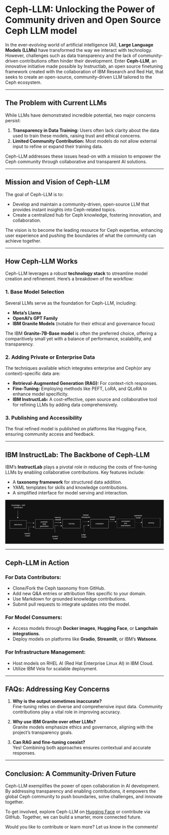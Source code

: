 # Ceph-LLM: Unlocking the Power of Community driven and Open Source Ceph LLM model

In the ever-evolving world of artificial intelligence (AI), **Large Language Models (LLMs)** have transformed the way we interact with technology. However, challenges such as data transparency and the lack of community-driven contributions often hinder their development. Enter **Ceph-LLM**, an innovative initiative made possible by Instructlab, an open source finetuning framework created with the collaboration of IBM Research and Red Hat, that seeks to create an open-source, community-driven LLM tailored to the Ceph ecosystem.

---

## The Problem with Current LLMs

While LLMs have demonstrated incredible potential, two major concerns persist:

1. **Transparency in Data Training:** Users often lack clarity about the data used to train these models, raising trust and ethical concerns.
2. **Limited Community Contribution:** Most models do not allow external input to refine or expand their training data.

Ceph-LLM addresses these issues head-on with a mission to empower the Ceph community through collaborative and transparent AI solutions.

---

## Mission and Vision of Ceph-LLM

The goal of Ceph-LLM is to:
- Develop and maintain a community-driven, open-source LLM that provides instant insights into Ceph-related topics.
- Create a centralized hub for Ceph knowledge, fostering innovation, and collaboration.

The vision is to become the leading resource for Ceph expertise, enhancing user experience and pushing the boundaries of what the community can achieve together.

---

## How Ceph-LLM Works

Ceph-LLM leverages a robust **technology stack** to streamline model creation and refinement. Here’s a breakdown of the workflow:

### 1. Base Model Selection

Several LLMs serve as the foundation for Ceph-LLM, including:
- **Meta’s Llama**  
- **OpenAI’s GPT Family**  
- **IBM Granite Models** (notable for their ethical and governance focus)

The IBM **Granite-7B-Base model** is often the preferred choice, offering a comparitively small yet with a balance of performance, scalability, and transparency.

### 2. Adding Private or Enterprise Data

The techniques available which integrates enterprise and Ceph(or any context)-specific data are:
- **Retrieval-Augmented Generation (RAG):** For context-rich responses.
- **Fine-Tuning:** Employing methods like PEFT, LoRA, and QLoRA to enhance model specificity.
- **IBM InstructLab:** A cost-effective, open source and collaborative tool for refining LLMs by adding data comprehensively.

### 3. Publishing and Accessibility

The final refined model is published on platforms like Hugging Face, ensuring community access and feedback.

---

## IBM InstructLab: The Backbone of Ceph-LLM

IBM’s **InstructLab** plays a pivotal role in reducing the costs of fine-tuning LLMs by enabling collaborative contributions. Key features include:
- A **taxonomy framework** for structured data addition.
- YAML templates for skills and knowledge contributions.
- A simplified interface for model serving and interaction.

![instructlab workflow](./_images/instructlab_workflow.png)

---

## Ceph-LLM in Action

### For Data Contributors:
- Clone/Fork the Ceph taxonomy from GitHub.
- Add new Q&A entries or attribution files specific to your domain.
- Use Markdown for grounded knowledge contributions.
- Submit pull requests to integrate updates into the model.

### For Model Consumers:
- Access models through **Docker images**, **Hugging Face**, or **Langchain integrations**.
- Deploy models on platforms like **Gradio**, **Streamlit**, or IBM’s **Watsonx**.

### For Infrastructure Management:
- Host models on RHEL AI (Red Hat Enterprise Linux AI) in IBM Cloud.
- Utilize IBM Vela for scalable deployment.

---

## FAQs: Addressing Key Concerns

1. **Why is the output sometimes inaccurate?**  
   Fine-tuning relies on diverse and comprehensive input data. Community contributions play a vital role in improving accuracy.

2. **Why use IBM Granite over other LLMs?**  
   Granite models emphasize ethics and governance, aligning with the project’s transparency goals.

3. **Can RAG and fine-tuning coexist?**  
   Yes! Combining both approaches ensures contextual and accurate responses.

---

## Conclusion: A Community-Driven Future

Ceph-LLM exemplifies the power of open collaboration in AI development. By addressing transparency and enabling contributions, it empowers the global Ceph community to push boundaries, solve challenges, and innovate together.

To get involved, explore Ceph-LLM on [Hugging Face](https://huggingface.co/instructlab) or contribute via GitHub. Together, we can build a smarter, more connected future.

Would you like to contribute or learn more? Let us know in the comments!
